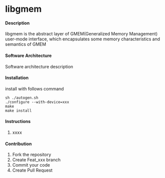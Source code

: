 # libgmem

#### Description
libgmem is the abstract layer of GMEM(Generalized Memory Management) user-mode interface, which encapsulates some memory characteristics and semantics of GMEM

#### Software Architecture
Software architecture description

#### Installation

install with follows command
```
sh ./autogen.sh
./configure --with-device=xxx
make
make install
```

#### Instructions

1.  xxxx

#### Contribution

1.  Fork the repository
2.  Create Feat_xxx branch
3.  Commit your code
4.  Create Pull Request
